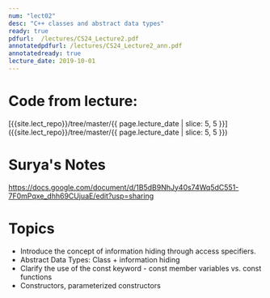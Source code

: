 ```yaml
---
num: "lect02"
desc: "C++ classes and abstract data types"
ready: true
pdfurl:  /lectures/CS24_Lecture2.pdf
annotatedpdfurl: /lectures/CS24_Lecture2_ann.pdf
annotatedready: true
lecture_date: 2019-10-01
---
```


# Code from lecture:

[{{site.lect_repo}}/tree/master/{{ page.lecture_date | slice: 5, 5 }}]({{site.lect_repo}}/tree/master/{{ page.lecture_date | slice: 5, 5 }})

# Surya's Notes

<https://docs.google.com/document/d/1B5dB9NhJy40s74Wq5dC551-7F0mPqxe_dhh69CUjuaE/edit?usp=sharing>

# Topics

* Introduce the concept of information hiding through access specifiers.
* Abstract Data Types: Class + information hiding
* Clarify the use of the const keyword - const member variables vs. const functions
* Constructors, parameterized constructors

<!--
* Examine the differences and similarities between a procedural implementation and a OOP style program  
* Convert a procedural program to OOP
-->










